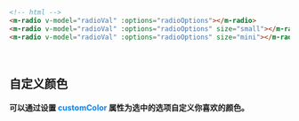 <br />

```html
<!-- html -->
<m-radio v-model="radioVal" :options="radioOptions"></m-radio>
<m-radio v-model="radioVal" :options="radioOptions" size="small"></m-radio>
<m-radio v-model="radioVal" :options="radioOptions" size="mini"></m-radio>
```
<br />

## 自定义颜色
#### 可以通过设置 <font color=#0e80eb>**customColor**</font> 属性为选中的选项自定义你喜欢的颜色。
<br/>
